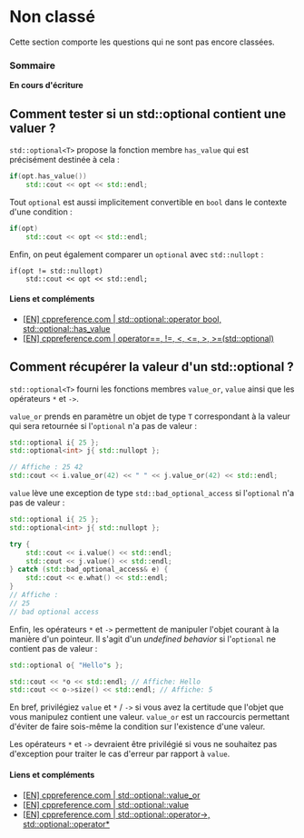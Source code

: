 # Non classé

Cette section comporte les questions qui ne sont pas encore classées.

### Sommaire

**En cours d'écriture**


## Comment tester si un std::optional<T> contient une valuer ?

`std::optional<T>` propose la fonction membre `has_value` qui est précisément destinée à cela :

```cpp
if(opt.has_value())
    std::cout << opt << std::endl;
```

Tout `optional` est aussi implicitement convertible en `bool` dans le contexte d'une condition :

```cpp
if(opt)
    std::cout << opt << std::endl;
```

Enfin, on peut également comparer un `optional` avec `std::nullopt` :

```
if(opt != std::nullopt)
    std::cout << opt << std::endl;
```

#### Liens et compléments
- [[EN] cppreference.com | std::optional::operator bool, std::optional::has_value](https://en.cppreference.com/w/cpp/utility/optional/operator_bool)
 - [[EN] cppreference.com | operator==, !=, <, <=, >, >=(std::optional)](https://en.cppreference.com/w/cpp/utility/optional/operator_cmp)

## Comment récupérer la valeur d'un std::optional<T> ?

`std::optional<T>` fourni les fonctions membres `value_or`, `value` ainsi que les opérateurs `*` et `->`.

`value_or` prends en paramètre un objet de type `T` correspondant à la valeur qui sera retournée si l'`optional` n'a pas de valeur :

```cpp
std::optional i{ 25 };
std::optional<int> j{ std::nullopt };

// Affiche : 25 42
std::cout << i.value_or(42) << " " << j.value_or(42) << std::endl;
```

`value` lève une exception de type `std::bad_optional_access` si l'`optional` n'a pas de valeur :

```cpp
std::optional i{ 25 };
std::optional<int> j{ std::nullopt };

try {
    std::cout << i.value() << std::endl;
    std::cout << j.value() << std::endl;
} catch (std::bad_optional_access& e) {
    std::cout << e.what() << std::endl;   
}
// Affiche :
// 25
// bad optional access
```

Enfin, les opérateurs `*` et `->` permettent de manipuler l'objet courant à la manière d'un pointeur. Il s'agit d'un *undefined behavior* si l'`optional` ne contient pas de valeur :

```cpp
std::optional o{ "Hello"s };

std::cout << *o << std::endl; // Affiche: Hello
std::cout << o->size() << std::endl; // Affiche: 5
```

En bref, privilégiez `value` et `*` / `->` si vous avez la certitude que l'objet que vous manipulez contient une valeur. `value_or` est un raccourcis permettant d'éviter de faire sois-même la condition sur l'existence d'une valeur.

Les opérateurs `*` et `->` devraient être privilégié si vous ne souhaitez pas d'exception pour traiter le cas d'erreur par rapport à `value`.

#### Liens et compléments
 - [[EN] cppreference.com | std::optional::value_or](https://en.cppreference.com/w/cpp/utility/optional/value_or)
 - [[EN] cppreference.com | std::optional::value](https://en.cppreference.com/w/cpp/utility/optional/value)
 - [[EN] cppreference.com | std::optional::operator->, std::optional::operator*](https://en.cppreference.com/w/cpp/utility/optional/operator*)
